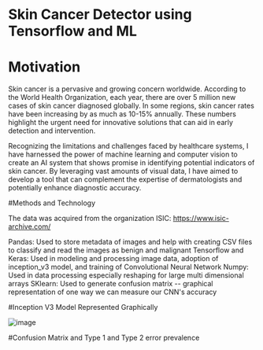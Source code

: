 # Skin Cancer Detector using Tensorflow and ML


# Motivation

Skin cancer is a pervasive and growing concern worldwide. According to the World Health Organization, each year, there are over 5 million new cases of skin cancer diagnosed globally. In some regions, skin cancer rates have been increasing by as much as 10-15% annually. These numbers highlight the urgent need for innovative solutions that can aid in early detection and intervention.

Recognizing the limitations and challenges faced by healthcare systems, I have harnessed the power of machine learning and computer vision to create an AI system that shows promise in identifying potential indicators of skin cancer. By leveraging vast amounts of visual data, I have aimed to develop a tool that can complement the expertise of dermatologists and potentially enhance diagnostic accuracy.


 #Methods and Technology

 The data was acquired from the organization ISIC: https://www.isic-archive.com/

 Pandas: Used to store metadata of images and help with creating CSV files to classify and read the images as benign and malignant
 Tensorflow and Keras: Used in modeling and processing image data, adoption of inception_v3 model, and training of Convolutional Neural Network
 Numpy: Used in data processing especially reshaping for large multi dimensional arrays
 SKlearn: Used to generate confusion matrix -- graphical representation of one way we can measure our CNN's accuracy


 #Inception V3 Model Represented Graphically

 ![image](https://github.com/teddy-ross/skinCancerDetection/assets/116533652/a8d9639e-d37d-49a3-8176-cc05331d2639)


 #Confusion Matrix and Type 1 and Type 2 error prevalence

 


 

 
